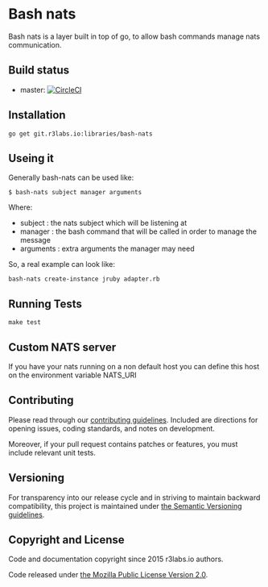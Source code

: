 # Bash nats

Bash nats is a layer built in top of go, to allow bash commands manage nats communication.

## Build status

* master:  [![CircleCI](https://circleci.com/gh/ernestio/bash-nats/tree/master.svg?style=svg)](https://circleci.com/gh/ernestio/bash-nats/tree/master)

## Installation

```
go get git.r3labs.io:libraries/bash-nats
```

## Useing it

Generally bash-nats can be used like:
```
$ bash-nats subject manager arguments
```
Where:
- subject : the nats subject which will be listening at
- manager : the bash command that will be called in order to manage the message
- arguments : extra arguments the manager may need

So, a real example can look like:
```
bash-nats create-instance jruby adapter.rb
```

## Running Tests

```
make test
```

## Custom NATS server

If you have your nats running on a non default host you can define this host on the environment variable NATS_URI


## Contributing

Please read through our
[contributing guidelines](CONTRIBUTING.md).
Included are directions for opening issues, coding standards, and notes on
development.

Moreover, if your pull request contains patches or features, you must include
relevant unit tests.

## Versioning

For transparency into our release cycle and in striving to maintain backward
compatibility, this project is maintained under [the Semantic Versioning guidelines](http://semver.org/).

## Copyright and License

Code and documentation copyright since 2015 r3labs.io authors.

Code released under
[the Mozilla Public License Version 2.0](LICENSE).
